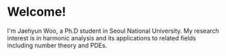 # Welcome!

I'm Jaehyun Woo, a Ph.D student in Seoul National University. My research interest is in harmonic analysis and its applications to related fields including number theory and PDEs.